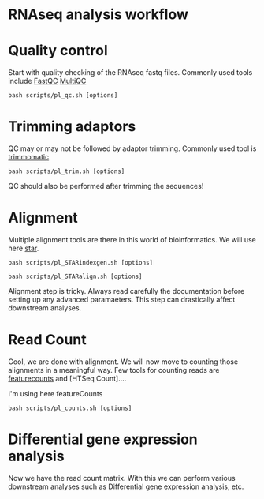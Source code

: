 # RNAseq analysis workflow

# Quality control
Start with quality checking of the RNAseq fastq files. Commonly used tools include [FastQC](https://www.bioinformatics.babraham.ac.uk/projects/fastqc/) [MultiQC](https://multiqc.info)

`bash scripts/pl_qc.sh [options]`

# Trimming adaptors 
QC may or may not be followed by adaptor trimming. Commonly used tool is [trimmomatic](http://www.usadellab.org/cms/?page=trimmomatic)

`bash scripts/pl_trim.sh [options]`

QC should also be performed after trimming the sequences!

# Alignment 
Multiple alignment tools are there in this world of bioinformatics. We will use here [star](https://github.com/alexdobin/STAR). 

`bash scripts/pl_STARindexgen.sh [options]`

`bash scripts/pl_STARalign.sh [options]`

Alignment step is tricky. Always read carefully the documentation before setting up any advanced paramaeters. This step can drastically affect downstream analyses. 

# Read Count
Cool, we are done with alignment. We will now move to counting those alignments in a meaningful way. 
Few tools for counting reads are [featurecounts]() and [HTSeq Count]....

I'm using here featureCounts

`bash scripts/pl_counts.sh [options]`

# Differential gene expression analysis 
Now we have the read count matrix. With this we can perform various downstream analyses such as Differential gene expression analysis, etc.


